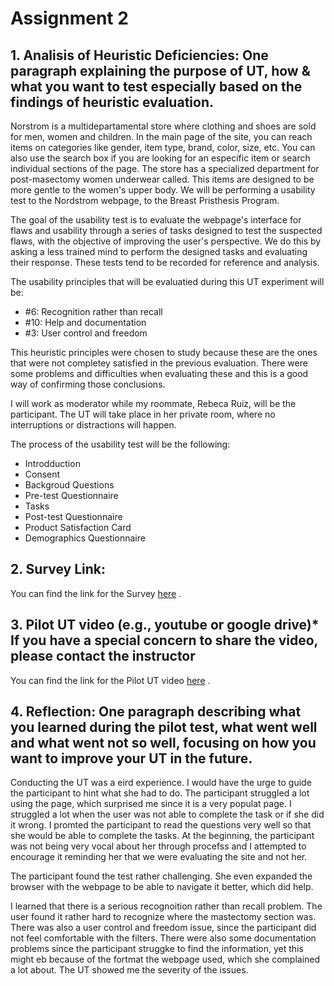 # Assignment 2

## 1. Analisis of Heuristic Deficiencies: One paragraph explaining the purpose of UT, how & what you want to test especially based on the findings of heuristic evaluation. 

Norstrom is a multidepartamental store where clothing and shoes are sold for men, women and children. In the main page of the site, you can reach items on categories like gender, item type, brand, color, size, etc. You can also use the search box if you are looking for an especific item or search individual sections of the page. The store has a specialized department for post-masectomy women underwear called. This items are designed to be more gentle to the women's upper body. We will be performing a usability test to the Nordstrom webpage, to the Breast Pristhesis Program. 

The goal of the usability test is to evaluate the webpage's interface for flaws and usability through a series of tasks designed to test the suspected flaws, with the objective of improving the user's perspective. We do this by asking a less trained mind to perform the designed tasks and evaluating their response. These tests tend to be recorded for reference and analysis.

The usability principles that will be evaluatied during this UT experiment will be:
- #6: Recognition rather than recall
- #10: Help and documentation
- #3: User control and freedom

This heuristic principles were chosen to study because these are the ones that were not completey satisfied in the previous evaluation. There were some problems and difficulties when evaluating these and this is a good way of confirming those conclusions.

I will work as moderator while my roommate, Rebeca Ruiz,  will be the participant. The UT will take place in her private room, where no interruptions or distractions will happen.

The process of the usability test will be the following:
- Introdduction
- Consent
- Backgroud Questions
- Pre-test Questionnaire
- Tasks
- Post-test Questionnaire
- Product Satisfaction Card
- Demographics Questionnaire


## 2. Survey Link:
You can find the link for the Survey [here](https://forms.gle/LeZnTAur8q5LiVx66) . 

## 3. Pilot UT video (e.g., youtube or google drive)* If you have a special concern to share the video, please contact the instructor
You can find the link for the Pilot UT video [here](https://drive.google.com/drive/folders/1N5wqfa-coTNO7T3qng6g0WH60J0a8Lvp?usp=sharing) . 

## 4. Reflection: One paragraph describing what you learned during the pilot test, what went well and what went not so well, focusing on how you want to improve your UT in the future.
Conducting the UT was a eird experience. I would have the urge to guide the participant to hint what she had to do. The participant struggled a lot using the page, which surprised me since it is a very populat page. I struggled a lot when the user was not able to complete the task or if she did it wrong. I promted the participant to read the questions very well so that she would be able to complete the tasks. At the beginning, the participant was not being very vocal about her through procefss and I attempted to encourage it reminding her that we were evaluating the site and not her.

The participant found the test rather challenging. She even expanded the browser with the webpage to be able to navigate it better, which did help.

I learned that there is a serious recognoition rather than recall problem. The user found it rather hard to recognize where the mastectomy section was. There was also a user control and freedom issue, since the participant did not feel comfortable with the filters. There were also some documentation problems since the participant struggke to find the information, yet this might eb because of the fortmat the webpage used, which she complained a lot about. The UT showed me the severity of the issues.
